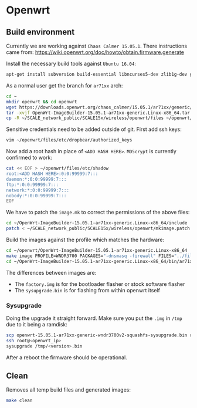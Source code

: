 # Openwrt
## Build environment
Currently we are working against `Chaos Calmer 15.05.1`. There instructions came
from: https://wiki.openwrt.org/doc/howto/obtain.firmware.generate

Install the necessary build tools against `Ubuntu 16.04`:
```bash
apt-get install subversion build-essential libncurses5-dev zlib1g-dev gawk git ccache gettext libssl-dev xsltproc wget
```

As a normal user get the branch for `ar71xx` arch:
```bash
cd ~
mkdir openwrt && cd openwrt
wget https://downloads.openwrt.org/chaos_calmer/15.05.1/ar71xx/generic/OpenWrt-ImageBuilder-15.05.1-ar71xx-generic.Linux-x86_64.tar.bz2
tar -xvjf OpenWrt-ImageBuilder-15.05.1-ar71xx-generic.Linux-x86_64.tar.bz2
cp -R ~/SCALE_network_public/SCALE15x/wireless/openwrt/files ~/openwrt/
```

Sensitive credentials need to be added outside of git. First add ssh keys:
```bash
vim ~/openwrt/files/etc/dropbear/authorized_keys
```

Now add a root hash in place of `<ADD HASH HERE>`. `MD5crypt` is currently confirmed to work:
```bash
cat << EOF > ~/openwrt/files/etc/shadow
root:<ADD HASH HERE>:0:0:99999:7:::
daemon:*:0:0:99999:7:::
ftp:*:0:0:99999:7:::
network:*:0:0:99999:7:::
nobody:*:0:0:99999:7:::
EOF
```

We have to patch the `image.mk` to correct the permissions of the above files:
```bash
cd ~/OpenWrt-ImageBuilder-15.05.1-ar71xx-generic.Linux-x86_64/include
patch < ~/SCALE_network_public/SCALE15x/wireless/openwrt/mkimage.patch
```

Build the images against the profile which matches the hardware:
```bash
cd ~/openwrt/OpenWrt-ImageBuilder-15.05.1-ar71xx-generic.Linux-x86_64
make image PROFILE=WNDR3700 PACKAGES="-dnsmasq -firewall" FILES="../files/"
cd ~/OpenWrt-ImageBuilder-15.05.1-ar71xx-generic.Linux-x86_64/bin/ar71xx/ # Images are written here
```

The differences between images are:
* The `factory.img` is for the bootloader flasher or stock software flasher
* The `sysupgrade.bin` is for flashing from within openwrt itself

### Sysupgrade
Doing the upgrade it straight forward. Make sure you put the `.img` in `/tmp`
due to it being a ramdisk:
```bash
scp openwrt-15.05.1-ar71xx-generic-wndr3700v2-squashfs-sysupgrade.bin root@<openwrt_ip>:/tmp
ssh root@<openwrt_ip>
sysupgrade /tmp/<version>.bin
```
After a reboot the firmware should be operational.

## Clean
Removes all temp build files and generated images:
```bash
make clean
```

